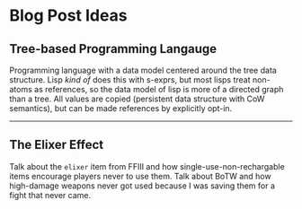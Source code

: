 Blog Post Ideas
===============

## Tree-based Programming Langauge
Programming language with a data model centered around the tree data structure.
Lisp *kind of* does this with s-exprs, but most lisps treat non-atoms as
references, so the data model of lisp is more of a directed graph than a tree.
All values are copied (persistent data structure with CoW semantics), but can
be made references by explicitly opt-in.

--------------------------------------------------------------------------------

## The Elixer Effect
Talk about the `elixer` item from FFIII and how single-use-non-rechargable items
encourage players never to use them.
Talk about BoTW and how high-damage weapons never got used because I was saving
them for a fight that never came.

